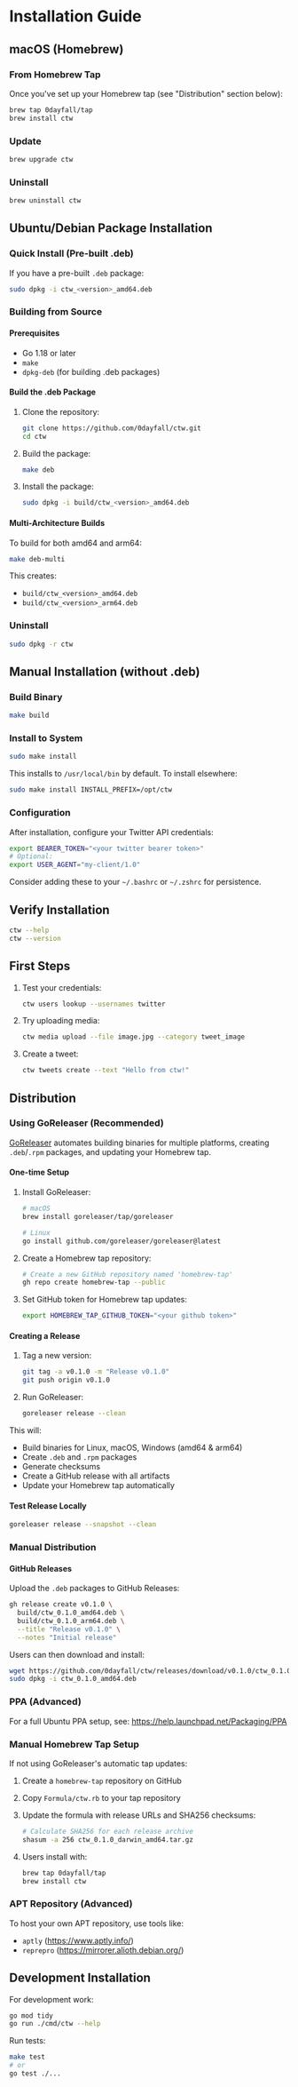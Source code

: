 # Installation Guide

## macOS (Homebrew)

### From Homebrew Tap

Once you've set up your Homebrew tap (see "Distribution" section below):

```bash
brew tap 0dayfall/tap
brew install ctw
```

### Update

```bash
brew upgrade ctw
```

### Uninstall

```bash
brew uninstall ctw
```

## Ubuntu/Debian Package Installation

### Quick Install (Pre-built .deb)

If you have a pre-built `.deb` package:

```bash
sudo dpkg -i ctw_<version>_amd64.deb
```

### Building from Source

#### Prerequisites

- Go 1.18 or later
- `make`
- `dpkg-deb` (for building .deb packages)

#### Build the .deb Package

1. Clone the repository:
   ```bash
   git clone https://github.com/0dayfall/ctw.git
   cd ctw
   ```

2. Build the package:
   ```bash
   make deb
   ```

3. Install the package:
   ```bash
   sudo dpkg -i build/ctw_<version>_amd64.deb
   ```

#### Multi-Architecture Builds

To build for both amd64 and arm64:

```bash
make deb-multi
```

This creates:
- `build/ctw_<version>_amd64.deb`
- `build/ctw_<version>_arm64.deb`

### Uninstall

```bash
sudo dpkg -r ctw
```

## Manual Installation (without .deb)

### Build Binary

```bash
make build
```

### Install to System

```bash
sudo make install
```

This installs to `/usr/local/bin` by default. To install elsewhere:

```bash
sudo make install INSTALL_PREFIX=/opt/ctw
```

### Configuration

After installation, configure your Twitter API credentials:

```bash
export BEARER_TOKEN="<your twitter bearer token>"
# Optional:
export USER_AGENT="my-client/1.0"
```

Consider adding these to your `~/.bashrc` or `~/.zshrc` for persistence.

## Verify Installation

```bash
ctw --help
ctw --version
```

## First Steps

1. Test your credentials:
   ```bash
   ctw users lookup --usernames twitter
   ```

2. Try uploading media:
   ```bash
   ctw media upload --file image.jpg --category tweet_image
   ```

3. Create a tweet:
   ```bash
   ctw tweets create --text "Hello from ctw!"
   ```

## Distribution

### Using GoReleaser (Recommended)

[GoReleaser](https://goreleaser.com/) automates building binaries for multiple platforms, creating `.deb`/`.rpm` packages, and updating your Homebrew tap.

#### One-time Setup

1. Install GoReleaser:
   ```bash
   # macOS
   brew install goreleaser/tap/goreleaser
   
   # Linux
   go install github.com/goreleaser/goreleaser@latest
   ```

2. Create a Homebrew tap repository:
   ```bash
   # Create a new GitHub repository named 'homebrew-tap'
   gh repo create homebrew-tap --public
   ```

3. Set GitHub token for Homebrew tap updates:
   ```bash
   export HOMEBREW_TAP_GITHUB_TOKEN="<your github token>"
   ```

#### Creating a Release

1. Tag a new version:
   ```bash
   git tag -a v0.1.0 -m "Release v0.1.0"
   git push origin v0.1.0
   ```

2. Run GoReleaser:
   ```bash
   goreleaser release --clean
   ```

This will:
- Build binaries for Linux, macOS, Windows (amd64 & arm64)
- Create `.deb` and `.rpm` packages
- Generate checksums
- Create a GitHub release with all artifacts
- Update your Homebrew tap automatically

#### Test Release Locally

```bash
goreleaser release --snapshot --clean
```

### Manual Distribution

#### GitHub Releases

Upload the `.deb` packages to GitHub Releases:

```bash
gh release create v0.1.0 \
  build/ctw_0.1.0_amd64.deb \
  build/ctw_0.1.0_arm64.deb \
  --title "Release v0.1.0" \
  --notes "Initial release"
```

Users can then download and install:

```bash
wget https://github.com/0dayfall/ctw/releases/download/v0.1.0/ctw_0.1.0_amd64.deb
sudo dpkg -i ctw_0.1.0_amd64.deb
```

### PPA (Advanced)

For a full Ubuntu PPA setup, see: https://help.launchpad.net/Packaging/PPA

### Manual Homebrew Tap Setup

If not using GoReleaser's automatic tap updates:

1. Create a `homebrew-tap` repository on GitHub

2. Copy `Formula/ctw.rb` to your tap repository

3. Update the formula with release URLs and SHA256 checksums:
   ```bash
   # Calculate SHA256 for each release archive
   shasum -a 256 ctw_0.1.0_darwin_amd64.tar.gz
   ```

4. Users install with:
   ```bash
   brew tap 0dayfall/tap
   brew install ctw
   ```

### APT Repository (Advanced)

To host your own APT repository, use tools like:
- `aptly` (https://www.aptly.info/)
- `reprepro` (https://mirrorer.alioth.debian.org/)

## Development Installation

For development work:

```bash
go mod tidy
go run ./cmd/ctw --help
```

Run tests:

```bash
make test
# or
go test ./...
```
